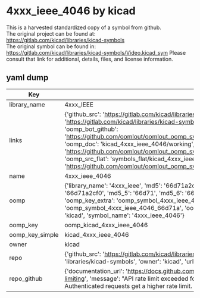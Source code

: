 # 4xxx_ieee_4046 by kicad  
This is a harvested standardized copy of a symbol from github.  
The original project can be found at:  
https://gitlab.com/kicad/libraries/kicad-symbols  
The original symbol can be found in:
https://gitlab.com/kicad/libraries/kicad-symbols/Video.kicad_sym
Please consult that link for additional, details, files, and license information.  
## yaml dump  
| Key | Value |  
| --- | --- |  
| library_name | 4xxx_IEEE |  
| links | {'github_src': 'https://gitlab.com/kicad/libraries/kicad-symbols/Video.kicad_sym', 'github_src_repo': 'https://gitlab.com/kicad/libraries/kicad-symbols', 'oomp_bot': 'kicad_4xxx_ieee_4046/working', 'oomp_bot_github': 'https://github.com/oomlout/oomlout_oomp_symbol_bot/tree/main/kicad_4xxx_ieee_4046/working', 'oomp_doc': 'kicad_4xxx_ieee_4046/working', 'oomp_doc_github': 'https://github.com/oomlout/oomlout_oomp_symbol_doc/tree/main/kicad_4xxx_ieee_4046/working', 'oomp_src_flat': 'symbols_flat/kicad_4xxx_ieee_4046/working', 'oomp_src_flat_github': 'https://github.com/oomlout/oomlout_oomp_symbol_src/tree/main/kicad_4xxx_ieee_4046/working'} |  
| name | 4xxx_ieee_4046 |  
| oomp | {'library_name': '4xxx_ieee', 'md5': '66d71a2cf0fa56d7b9ec9d8e11fdabea', 'md5_10': '66d71a2cf0', 'md5_5': '66d71', 'md5_6': '66d71a', 'oomp_key': 'oomp_4xxx_ieee_4046', 'oomp_key_extra': 'oomp_symbol_4xxx_ieee_4046', 'oomp_key_full': 'oomp_symbol_4xxx_ieee_4046_66d71a', 'oomp_key_simple': '4xxx_ieee_4046', 'owner_name': 'kicad', 'symbol_name': '4xxx_ieee_4046'} |  
| oomp_key | oomp_kicad_4xxx_ieee_4046 |  
| oomp_key_simple | kicad_4xxx_ieee_4046 |  
| owner | kicad |  
| repo | {'github_src': 'https://gitlab.com/kicad/libraries/kicad-symbols/Video.kicad_sym', 'name': 'libraries/kicad-symbols', 'owner': 'kicad', 'url': 'https://gitlab.com/kicad/libraries/kicad-symbols'} |  
| repo_github | {'documentation_url': 'https://docs.github.com/rest/overview/resources-in-the-rest-api#rate-limiting', 'message': "API rate limit exceeded for 84.66.173.59. (But here's the good news: Authenticated requests get a higher rate limit. Check out the documentation for more details.)"} |  

